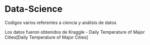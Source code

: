 # Data-Science
Codigos varios referentes a ciencia y análisis de datos

Los datos fueron obtenidos de Kraggle - Daily Temperature of Major Cities[Daily Temperature of Major Cities]
